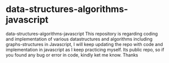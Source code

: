 # data-structures-algorithms-javascript
data-structures-algorithms-javascript
This repository is regarding coding and implementation of various datastructures and algorithms including graphs-structures in Javascript, I will keep updating the repo with code and implementation in javascript as I keep practicing myself. Its public repo, so if you found any bug or error in code, kindly ket me know. Thanks
